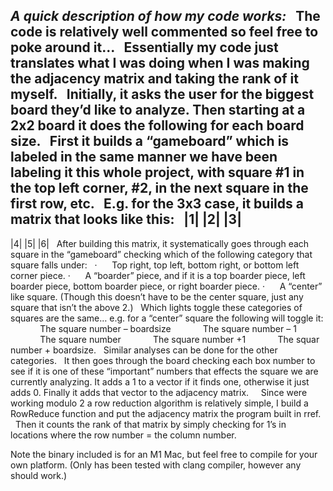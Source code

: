 *A quick description of how my code works:*
 
The code is relatively well commented so feel free to poke around it...
 
Essentially my code just translates what I was doing when I was making the adjacency matrix and taking the rank of it myself.
 
Initially, it asks the user for the biggest board they’d like to analyze. Then starting at a 2x2 board it does the following for each board size.
 
First it builds a “gameboard” which is labeled in the same manner we have been labeling it this whole project, with square #1 in the top left corner, #2, in the next square in the first row, etc.
 
E.g. for the 3x3 case, it builds a matrix that looks like this:
 
|1| |2| |3|
----------
|4| |5| |6|
 
After building this matrix, it systematically goes through each square in the “gameboard” checking which of the following category that square falls under:
 
·      Top right, top left, bottom right, or bottom left corner piece.
·      A “boarder” piece, and if it is a top boarder piece, left boarder piece, bottom boarder piece, or right boarder piece.
·      A “center” like square. (Though this doesn’t have to be the center square, just any square that isn’t the above 2.)
 
Which lights toggle these categories of squares are the same… e.g. for a “center” square the following will toggle it:
            The square number – boardsize
            The square number – 1
            The square number
            The square number +1
            The squar number + boardsize.
 
Similar analyses can be done for the other categories.
 
It then goes through the board checking each box number to see if it is one of these “important” numbers that effects the square we are currently analyzing. It adds a 1 to a vector if it finds one, otherwise it just adds 0. Finally it adds that vector to the adjacency matrix.
 
 
Since were working modulo 2 a row reduction algorithm is relatively simple, I build a RowReduce function and put the adjacency matrix the program built in rref.
 
Then it counts the rank of that matrix by simply checking for 1’s in locations where the row number = the column number.

Note the binary included is for an M1 Mac, but feel free to compile for your own platform. (Only has been tested with clang compiler, however any should work.)
